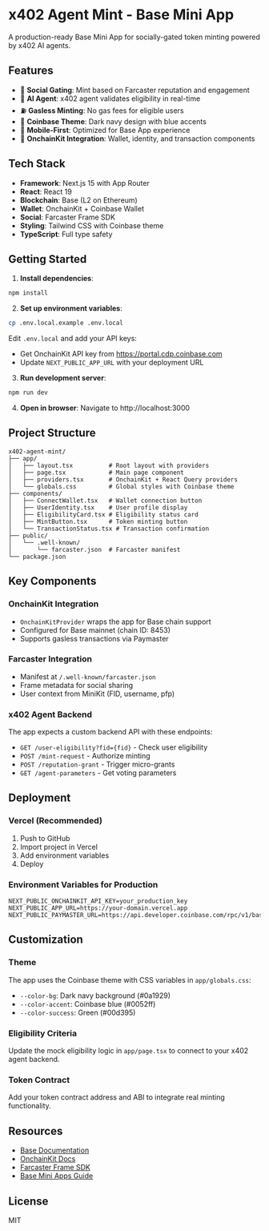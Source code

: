 # x402 Agent Mint - Base Mini App

A production-ready Base Mini App for socially-gated token minting powered by x402 AI agents.

## Features

- 🎯 **Social Gating**: Mint based on Farcaster reputation and engagement
- 🤖 **AI Agent**: x402 agent validates eligibility in real-time
- ⛽ **Gasless Minting**: No gas fees for eligible users
- 🎨 **Coinbase Theme**: Dark navy design with blue accents
- 📱 **Mobile-First**: Optimized for Base App experience
- 🔗 **OnchainKit Integration**: Wallet, identity, and transaction components

## Tech Stack

- **Framework**: Next.js 15 with App Router
- **React**: React 19
- **Blockchain**: Base (L2 on Ethereum)
- **Wallet**: OnchainKit + Coinbase Wallet
- **Social**: Farcaster Frame SDK
- **Styling**: Tailwind CSS with Coinbase theme
- **TypeScript**: Full type safety

## Getting Started

1. **Install dependencies**:
```bash
npm install
```

2. **Set up environment variables**:
```bash
cp .env.local.example .env.local
```

Edit `.env.local` and add your API keys:
- Get OnchainKit API key from https://portal.cdp.coinbase.com
- Update `NEXT_PUBLIC_APP_URL` with your deployment URL

3. **Run development server**:
```bash
npm run dev
```

4. **Open in browser**:
Navigate to http://localhost:3000

## Project Structure

```
x402-agent-mint/
├── app/
│   ├── layout.tsx          # Root layout with providers
│   ├── page.tsx            # Main page component
│   ├── providers.tsx       # OnchainKit + React Query providers
│   └── globals.css         # Global styles with Coinbase theme
├── components/
│   ├── ConnectWallet.tsx   # Wallet connection button
│   ├── UserIdentity.tsx    # User profile display
│   ├── EligibilityCard.tsx # Eligibility status card
│   ├── MintButton.tsx      # Token minting button
│   └── TransactionStatus.tsx # Transaction confirmation
├── public/
│   └── .well-known/
│       └── farcaster.json  # Farcaster manifest
└── package.json
```

## Key Components

### OnchainKit Integration
- `OnchainKitProvider` wraps the app for Base chain support
- Configured for Base mainnet (chain ID: 8453)
- Supports gasless transactions via Paymaster

### Farcaster Integration
- Manifest at `/.well-known/farcaster.json`
- Frame metadata for social sharing
- User context from MiniKit (FID, username, pfp)

### x402 Agent Backend
The app expects a custom backend API with these endpoints:
- `GET /user-eligibility?fid={fid}` - Check user eligibility
- `POST /mint-request` - Authorize minting
- `POST /reputation-grant` - Trigger micro-grants
- `GET /agent-parameters` - Get voting parameters

## Deployment

### Vercel (Recommended)
1. Push to GitHub
2. Import project in Vercel
3. Add environment variables
4. Deploy

### Environment Variables for Production
```
NEXT_PUBLIC_ONCHAINKIT_API_KEY=your_production_key
NEXT_PUBLIC_APP_URL=https://your-domain.vercel.app
NEXT_PUBLIC_PAYMASTER_URL=https://api.developer.coinbase.com/rpc/v1/base/paymaster
```

## Customization

### Theme
The app uses the Coinbase theme with CSS variables in `app/globals.css`:
- `--color-bg`: Dark navy background (#0a1929)
- `--color-accent`: Coinbase blue (#0052ff)
- `--color-success`: Green (#00d395)

### Eligibility Criteria
Update the mock eligibility logic in `app/page.tsx` to connect to your x402 agent backend.

### Token Contract
Add your token contract address and ABI to integrate real minting functionality.

## Resources

- [Base Documentation](https://docs.base.org)
- [OnchainKit Docs](https://onchainkit.xyz)
- [Farcaster Frame SDK](https://miniapps.farcaster.xyz)
- [Base Mini Apps Guide](https://docs.base.org/mini-apps)

## License

MIT
